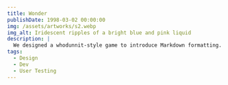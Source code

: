 ```yaml
---
title: Wonder
publishDate: 1998-03-02 00:00:00
img: /assets/artworks/s2.webp
img_alt: Iridescent ripples of a bright blue and pink liquid
description: |
  We designed a whodunnit-style game to introduce Markdown formatting. Suspense — suspicion — syntax!
tags:
  - Design
  - Dev
  - User Testing
---
```

